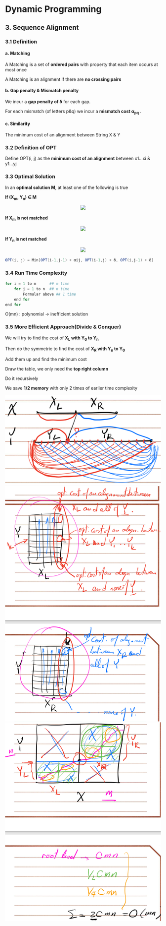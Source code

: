 # Dynamic Programming



## 3. Sequence Alignment

### 3.1 Definition

#### a.  Matching

A Matching is a set of **ordered pairs** with property that each item occurs at most once

A Matching is an alignment if there are **no crossing pairs**

#### b. Gap penalty & Mismatch penalty

We incur a **gap penalty of δ** for each gap.

For each mismatch (of letters p&q) we incur a **mismatch cost α<sub>pq</sub>** .

#### c. Similarity

The minimum cost of an alignment between String X & Y

### 3.2 Definition of OPT

Define OPT(i, j) as the **minimum cost of an alignment** between x1...xi & y1...yj

### 3.3 Optimal Solution

In an **optimal solution M**, at least one of the following is true

**If (X<sub>m</sub>, Y<sub>n</sub>) ∈ M**

<div align=center><img src="https://render.githubusercontent.com/render/math?math=\huge OPT(m,n) = OPT(m-1,n-1) %2B \alpha_{{Xm}{Yn}} "></div>

**If X<sub>m</sub> is not matched**

<div align=center><img src="https://render.githubusercontent.com/render/math?math=\huge OPT(m,n) = OPT(m-1,n) %2B \delta "></div>

**If Y<sub>n</sub> is not matched**

<div align=center><img src="https://render.githubusercontent.com/render/math?math=\huge OPT(m,n) = OPT(m,n-1) %2B \delta "></div>

```java
OPT(i, j) = Min[OPT(i-1,j-1) + αij, OPT(i-1,j) + δ, OPT(i,j-1) + δ]
```

### 3.4 Run Time Complexity

```python
for i = 1 to m		## m time
	for j = 1 to n	## n time
		Formular above ## 1 time
	end for
end for
```

O(mn) : polynomial -> inefficient solution

### 3.5 More Efficient Approach(Divide & Conquer)

We will try to find the cost of **X<sub>L</sub> with Y<sub>0</sub> to Y<sub>n</sub>**

Then do the symmetric to find  the cost of **X<sub>R</sub> with Y<sub>n</sub> to Y<sub>0</sub>**

Add them up and find the minimum cost

Draw the table, we only need the **top right column**

Do it recursively 

We save **1/2 memory** with only 2 times of earlier time complexity

<div align=center><img width="800"  src="./Pictures/1.PNG"/></div>

<div align=center><img width="800"  src="./Pictures/2.PNG"/></div>

<div align=center><img width="800"  src="./Pictures/3.PNG"/></div>

























